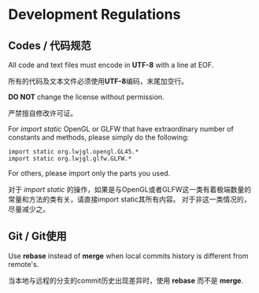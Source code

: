# Development Regulations

## Codes / 代码规范

All code and text files must encode in **UTF-8** with a line at EOF.

所有的代码及文本文件必须使用**UTF-8**编码，末尾加空行。

**DO NOT** change the license without permission.

严禁擅自修改许可证。

For *import static* OpenGL or GLFW that have extraordinary number of constants and methods, please simply do the following:

    import static org.lwjgl.opengl.GL45.*
    import static org.lwjgl.glfw.GLFW.*

For others, please import only the parts you used.

对于 *import static* 的操作，如果是与OpenGL或者GLFW这一类有着极端数量的常量和方法的类有关，请直接import static其所有内容。
对于非这一类情况的，尽量减少之。

## Git / Git使用

Use **rebase** instead of **merge** when local commits history is different from remote's.

当本地与远程的分支的commit历史出现差异时，使用 **rebase** 而不是 **merge**.
